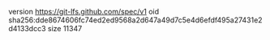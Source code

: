 version https://git-lfs.github.com/spec/v1
oid sha256:dde8674606fc74ed2ed9568a2d647a49d7c5e4d6efdf495a27431e2d4133dcc3
size 11347
